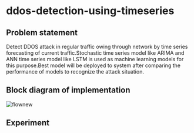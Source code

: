 # ddos-detection-using-timeseries

## Problem statement 
Detect DDOS attack in regular traffic 
owing through network by time series forecasting
of current traffic.Stochastic time series model like ARIMA and ANN time series model like
LSTM is used as machine learning models for this purpose.Best model will be deployed to
system after comparing the performance of models to recognize the attack situation.

## Block diagram of implementation
![flownew](https://user-images.githubusercontent.com/57789853/91300562-1e395680-e7c1-11ea-8bba-c637bba50e81.png)

## Experiment



